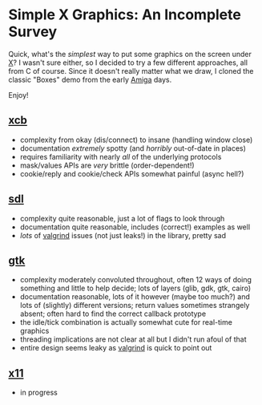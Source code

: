 # Simple X Graphics: An Incomplete Survey

Quick, what's the *simplest* way to put some graphics on the screen under
[X](https://en.wikipedia.org/wiki/X_Window_System)?
I wasn't sure either, so I decided to try a few different approaches, all
from C of course.
Since it doesn't really matter what we draw, I cloned the classic "Boxes" demo
from the early [Amiga](https://en.wikipedia.org/wiki/Amiga) days.

Enjoy!

## [xcb](https://en.wikipedia.org/wiki/XCB)

- complexity from okay (dis/connect) to insane (handling window close)
- documentation *extremely* spotty (and *horribly* out-of-date in places)
- requires familiarity with nearly *all* of the underlying protocols
- mask/values APIs are *very* brittle (order-dependent!)
- cookie/reply and cookie/check APIs somewhat painful (async hell?)

## [sdl](https://en.wikipedia.org/wiki/Simple_DirectMedia_Layer)

- complexity quite reasonable, just a lot of flags to look through
- documentation quite reasonable, includes (correct!) examples as well
- *lots* of [valgrind](https://en.wikipedia.org/wiki/Valgrind) issues (not just
  leaks!) in the library, pretty sad

## [gtk](https://en.wikipedia.org/wiki/GTK%2B)

- complexity moderately convoluted throughout, often 12 ways of doing something
  and little to help decide; lots of layers (glib, gdk, gtk, cairo)
- documentation reasonable, lots of it however (maybe too much?) and lots of
  (slightly) different versions; return values sometimes strangely absent;
  often hard to find the correct callback prototype
- the idle/tick combination is actually somewhat cute for real-time graphics
- threading implications are not clear at all but I didn't run afoul of that
- entire design seems leaky as [valgrind](https://en.wikipedia.org/wiki/Valgrind)
  is quick to point out

## [x11](https://en.wikipedia.org/wiki/X_Window_System)

- in progress

